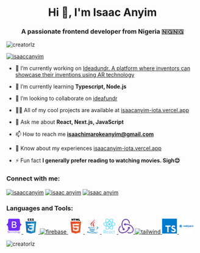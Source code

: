 <h1 align="center">Hi 👋, I'm Isaac Anyim</h1>
<h3 align="center">A passionate frontend developer from Nigeria 🇳🇬🇳🇬</h3>

<p align="left"> <img src="https://komarev.com/ghpvc/?username=creatorlz&label=Profile%20views&color=0e75b6&style=flat" alt="creatorlz" /> </p>

<p align="left"> <a href="https://twitter.com/isaaccanyim" target="blank"><img src="https://img.shields.io/twitter/follow/isaaccanyim?logo=twitter&style=for-the-badge" alt="isaaccanyim" /></a> </p>

- 🔭 I’m currently working on [Ideadundr. A platform where inventors can showcase their inventions using AR technology](ideafundr-seven.vercel.app)

- 🌱 I’m currently learning **Typescript, Node.js**

- 👯 I’m looking to collaborate on [ideafundr](ideafundr-seven.vercel.app)

- 👨‍💻 All of my cool projects are available at [isaacanyim-iota.vercel.app](isaacanyim-iota.vercel.app)

- 💬 Ask me about **React, Next.js, JavaScript**

- 📫 How to reach me **isaachimarokeanyim@gmail.com**

- 📄 Know about my experiences [isaacanyim-iota.vercel.app](isaacanyim-iota.vercel.app)

- ⚡ Fun fact **I generally prefer reading to watching movies. Sigh😌**

<h3 align="left">Connect with me:</h3>
<p align="left">
<a href="https://twitter.com/isaaccanyim" target="blank"><img align="center" src="https://raw.githubusercontent.com/rahuldkjain/github-profile-readme-generator/master/src/images/icons/Social/twitter.svg" alt="isaaccanyim" height="30" width="40" /></a>
<a href="https://linkedin.com/in/isaac anyim" target="blank"><img align="center" src="https://raw.githubusercontent.com/rahuldkjain/github-profile-readme-generator/master/src/images/icons/Social/linked-in-alt.svg" alt="isaac anyim" height="30" width="40" /></a>
<a href="https://fb.com/isaac anyim" target="blank"><img align="center" src="https://raw.githubusercontent.com/rahuldkjain/github-profile-readme-generator/master/src/images/icons/Social/facebook.svg" alt="isaac anyim" height="30" width="40" /></a>
</p>

<h3 align="left">Languages and Tools:</h3>
<p align="left"> <a href="https://getbootstrap.com" target="_blank" rel="noreferrer"> <img src="https://raw.githubusercontent.com/devicons/devicon/master/icons/bootstrap/bootstrap-plain-wordmark.svg" alt="bootstrap" width="40" height="40"/> </a> <a href="https://www.w3schools.com/css/" target="_blank" rel="noreferrer"> <img src="https://raw.githubusercontent.com/devicons/devicon/master/icons/css3/css3-original-wordmark.svg" alt="css3" width="40" height="40"/> </a> <a href="https://firebase.google.com/" target="_blank" rel="noreferrer"> <img src="https://www.vectorlogo.zone/logos/firebase/firebase-icon.svg" alt="firebase" width="40" height="40"/> </a> <a href="https://www.w3.org/html/" target="_blank" rel="noreferrer"> <img src="https://raw.githubusercontent.com/devicons/devicon/master/icons/html5/html5-original-wordmark.svg" alt="html5" width="40" height="40"/> </a> <a href="https://www.java.com" target="_blank" rel="noreferrer"> <img src="https://raw.githubusercontent.com/devicons/devicon/master/icons/java/java-original.svg" alt="java" width="40" height="40"/> </a> <a href="https://reactjs.org/" target="_blank" rel="noreferrer"> <img src="https://raw.githubusercontent.com/devicons/devicon/master/icons/react/react-original-wordmark.svg" alt="react" width="40" height="40"/> </a> <a href="https://redux.js.org" target="_blank" rel="noreferrer"> <img src="https://raw.githubusercontent.com/devicons/devicon/master/icons/redux/redux-original.svg" alt="redux" width="40" height="40"/> </a> <a href="https://tailwindcss.com/" target="_blank" rel="noreferrer"> <img src="https://www.vectorlogo.zone/logos/tailwindcss/tailwindcss-icon.svg" alt="tailwind" width="40" height="40"/> </a> <a href="https://www.typescriptlang.org/" target="_blank" rel="noreferrer"> <img src="https://raw.githubusercontent.com/devicons/devicon/master/icons/typescript/typescript-original.svg" alt="typescript" width="40" height="40"/> </a> <a href="https://webpack.js.org" target="_blank" rel="noreferrer"> <img src="https://raw.githubusercontent.com/devicons/devicon/d00d0969292a6569d45b06d3f350f463a0107b0d/icons/webpack/webpack-original-wordmark.svg" alt="webpack" width="40" height="40"/> </a> </p>

<p><img align="center" src="https://github-readme-stats.vercel.app/api/top-langs?username=creatorlz&show_icons=true&locale=en&layout=compact" alt="creatorlz" /></p>
